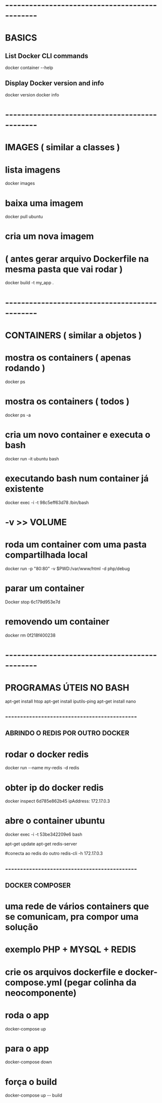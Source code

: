 # ----------------------------------------------
# BASICS

## List Docker CLI commands
docker container --help

## Display Docker version and info
docker version
docker info



# ----------------------------------------------
# IMAGES ( similar a classes )

# lista imagens
docker images

# baixa uma imagem
docker pull ubuntu

# cria um nova imagem
# ( antes gerar arquivo Dockerfile na mesma pasta que vai rodar )
docker build -t my_app .


# ----------------------------------------------
# CONTAINERS ( similar a objetos )

# mostra os containers ( apenas rodando )
docker ps

# mostra os containers ( todos )
docker ps -a

# cria um novo container e executa o bash
docker run -it ubuntu bash

# executando bash num container já existente
docker exec -i -t 98c5eff63d78 /bin/bash

# -v >> VOLUME
# roda um container com uma pasta compartilhada local
docker run -p "80:80" -v $PWD:/var/www/html -d php/debug


# parar um container
Docker stop 6c179d953e7d

# removendo um container
docker rm 0f218f400238


# ----------------------------------------------
# PROGRAMAS ÚTEIS NO BASH

apt-get install htop
apt-get install iputils-ping
apt-get install nano



## --------------------------------------------
## ABRINDO O REDIS POR OUTRO DOCKER

# rodar o docker redis
docker run --name my-redis -d redis

# obter ip do docker redis
docker inspect 6d785e862b45
ipAddress: 172.17.0.3

# abre o container ubuntu
docker exec -i -t 53be342209e6 bash

apt-get update
apt-get redis-server

#conecta ao redis do outro
redis-cli -h 172.17.0.3


## --------------------------------------------
## DOCKER COMPOSER

# uma rede de vários containers que se comunicam, pra compor uma solução
# exemplo PHP + MYSQL + REDIS

# crie os arquivos dockerfile e docker-compose.yml (pegar colinha da neocomponente)

# roda o app
docker-compose up

# para o app
docker-compose down

# força o build
docker-compose up -- build


